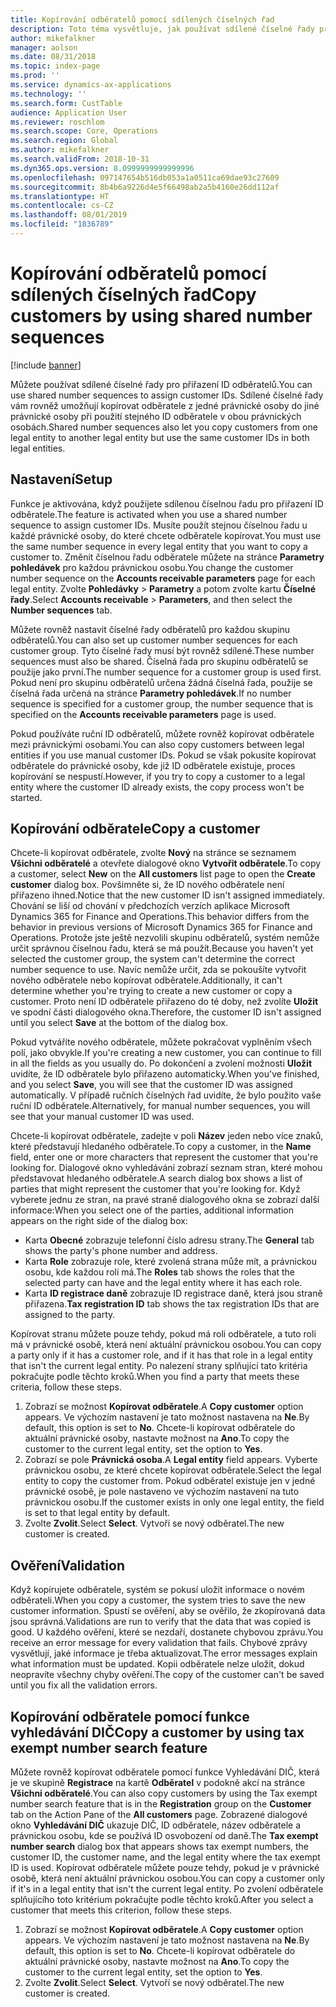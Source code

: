 ```yaml
---
title: Kopírování odběratelů pomocí sdílených číselných řad
description: Toto téma vysvětluje, jak používat sdílené číselné řady pro kopírování odběratele do jiné právnické osoby při zachování stejného ID odběratele.
author: mikefalkner
manager: aolson
ms.date: 08/31/2018
ms.topic: index-page
ms.prod: ''
ms.service: dynamics-ax-applications
ms.technology: ''
ms.search.form: CustTable
audience: Application User
ms.reviewer: roschlom
ms.search.scope: Core, Operations
ms.search.region: Global
ms.author: mikefalkner
ms.search.validFrom: 2018-10-31
ms.dyn365.ops.version: 8.0999999999999996
ms.openlocfilehash: 097147654b516db053a1a0511ca69dae93c27609
ms.sourcegitcommit: 8b4b6a9226d4e5f66498ab2a5b4160e26dd112af
ms.translationtype: HT
ms.contentlocale: cs-CZ
ms.lasthandoff: 08/01/2019
ms.locfileid: "1836789"
---
```

# <a name="copy-customers-by-using-shared-number-sequences"></a><span data-ttu-id="384ee-103">Kopírování odběratelů pomocí sdílených číselných řad</span><span class="sxs-lookup"><span data-stu-id="384ee-103">Copy customers by using shared number sequences</span></span>

[!include [banner](../includes/banner.md)]

<span data-ttu-id="384ee-104">Můžete používat sdílené číselné řady pro přiřazení ID odběratelů.</span><span class="sxs-lookup"><span data-stu-id="384ee-104">You can use shared number sequences to assign customer IDs.</span></span> <span data-ttu-id="384ee-105">Sdílené číselné řady vám rovněž umožňují kopírovat odběratele z jedné právnické osoby do jiné právnické osoby při použití stejného ID odběratele v obou právnických osobách.</span><span class="sxs-lookup"><span data-stu-id="384ee-105">Shared number sequences also let you copy customers from one legal entity to another legal entity but use the same customer IDs in both legal entities.</span></span>

## <a name="setup"></a><span data-ttu-id="384ee-106">Nastavení</span><span class="sxs-lookup"><span data-stu-id="384ee-106">Setup</span></span>

<span data-ttu-id="384ee-107">Funkce je aktivována, když použijete sdílenou číselnou řadu pro přiřazení ID odběratele.</span><span class="sxs-lookup"><span data-stu-id="384ee-107">The feature is activated when you use a shared number sequence to assign customer IDs.</span></span> <span data-ttu-id="384ee-108">Musíte použít stejnou číselnou řadu u každé právnické osoby, do které chcete odběratele kopírovat.</span><span class="sxs-lookup"><span data-stu-id="384ee-108">You must use the same number sequence in every legal entity that you want to copy a customer to.</span></span> <span data-ttu-id="384ee-109">Změnit číselnou řadu odběratele můžete na stránce **Parametry pohledávek** pro každou právnickou osobu.</span><span class="sxs-lookup"><span data-stu-id="384ee-109">You change the customer number sequence on the **Accounts receivable parameters** page for each legal entity.</span></span> <span data-ttu-id="384ee-110">Zvolte **Pohledávky** \> **Parametry** a potom zvolte kartu **Číselné řady**.</span><span class="sxs-lookup"><span data-stu-id="384ee-110">Select **Accounts receivable** \> **Parameters**, and then select the **Number sequences** tab.</span></span>

<span data-ttu-id="384ee-111">Můžete rovněž nastavit číselné řady odběratelů pro každou skupinu odběratelů.</span><span class="sxs-lookup"><span data-stu-id="384ee-111">You can also set up customer number sequences for each customer group.</span></span> <span data-ttu-id="384ee-112">Tyto číselné řady musí být rovněž sdílené.</span><span class="sxs-lookup"><span data-stu-id="384ee-112">These number sequences must also be shared.</span></span> <span data-ttu-id="384ee-113">Číselná řada pro skupinu odběratelů se použije jako první.</span><span class="sxs-lookup"><span data-stu-id="384ee-113">The number sequence for a customer group is used first.</span></span> <span data-ttu-id="384ee-114">Pokud není pro skupinu odběratelů určena žádná číselná řada, použije se číselná řada určená na stránce **Parametry pohledávek**.</span><span class="sxs-lookup"><span data-stu-id="384ee-114">If no number sequence is specified for a customer group, the number sequence that is specified on the **Accounts receivable parameters** page is used.</span></span>

<span data-ttu-id="384ee-115">Pokud používáte ruční ID odběratelů, můžete rovněž kopírovat odběratele mezi právnickými osobami.</span><span class="sxs-lookup"><span data-stu-id="384ee-115">You can also copy customers between legal entities if you use manual customer IDs.</span></span> <span data-ttu-id="384ee-116">Pokud se však pokusíte kopírovat odběratele do právnické osoby, kde již ID odběratele existuje, proces kopírování se nespustí.</span><span class="sxs-lookup"><span data-stu-id="384ee-116">However, if you try to copy a customer to a legal entity where the customer ID already exists, the copy process won't be started.</span></span>

## <a name="copy-a-customer"></a><span data-ttu-id="384ee-117">Kopírování odběratele</span><span class="sxs-lookup"><span data-stu-id="384ee-117">Copy a customer</span></span>

<span data-ttu-id="384ee-118">Chcete-li kopírovat odběratele, zvolte **Nový** na stránce se seznamem **Všichni odběratelé** a otevřete dialogové okno **Vytvořit odběratele**.</span><span class="sxs-lookup"><span data-stu-id="384ee-118">To copy a customer, select **New** on the **All customers** list page to open the **Create customer** dialog box.</span></span> <span data-ttu-id="384ee-119">Povšimněte si, že ID nového odběratele není přiřazeno ihned.</span><span class="sxs-lookup"><span data-stu-id="384ee-119">Notice that the new customer ID isn't assigned immediately.</span></span> <span data-ttu-id="384ee-120">Chování se liší od chování v předchozích verzích aplikace Microsoft Dynamics 365 for Finance and Operations.</span><span class="sxs-lookup"><span data-stu-id="384ee-120">This behavior differs from the behavior in previous versions of Microsoft Dynamics 365 for Finance and Operations.</span></span> <span data-ttu-id="384ee-121">Protože jste ještě nezvolili skupinu odběratelů, systém nemůže určit správnou číselnou řadu, která se má použít.</span><span class="sxs-lookup"><span data-stu-id="384ee-121">Because you haven't yet selected the customer group, the system can't determine the correct number sequence to use.</span></span> <span data-ttu-id="384ee-122">Navíc nemůže určit, zda se pokoušíte vytvořit nového odběratele nebo kopírovat odběratele.</span><span class="sxs-lookup"><span data-stu-id="384ee-122">Additionally, it can't determine whether you're trying to create a new customer or copy a customer.</span></span> <span data-ttu-id="384ee-123">Proto není ID odběratele přiřazeno do té doby, než zvolíte **Uložit** ve spodní části dialogového okna.</span><span class="sxs-lookup"><span data-stu-id="384ee-123">Therefore, the customer ID isn't assigned until you select **Save** at the bottom of the dialog box.</span></span>

<span data-ttu-id="384ee-124">Pokud vytváříte nového odběratele, můžete pokračovat vyplněním všech polí, jako obvykle.</span><span class="sxs-lookup"><span data-stu-id="384ee-124">If you're creating a new customer, you can continue to fill in all the fields as you usually do.</span></span> <span data-ttu-id="384ee-125">Po dokončení a zvolení možnosti **Uložit** uvidíte, že ID odběratele bylo přiřazeno automaticky.</span><span class="sxs-lookup"><span data-stu-id="384ee-125">When you've finished, and you select **Save**, you will see that the customer ID was assigned automatically.</span></span> <span data-ttu-id="384ee-126">V případě ručních číselných řad uvidíte, že bylo použito vaše ruční ID odběratele.</span><span class="sxs-lookup"><span data-stu-id="384ee-126">Alternatively, for manual number sequences, you will see that your manual customer ID was used.</span></span>

<span data-ttu-id="384ee-127">Chcete-li kopírovat odběratele, zadejte v poli **Název** jeden nebo více znaků, které představují hledaného odběratele.</span><span class="sxs-lookup"><span data-stu-id="384ee-127">To copy a customer, in the **Name** field, enter one or more characters that represent the customer that you're looking for.</span></span> <span data-ttu-id="384ee-128">Dialogové okno vyhledávání zobrazí seznam stran, které mohou představovat hledaného odběratele.</span><span class="sxs-lookup"><span data-stu-id="384ee-128">A search dialog box shows a list of parties that might represent the customer that you're looking for.</span></span> <span data-ttu-id="384ee-129">Když vyberete jednu ze stran, na pravé straně dialogového okna se zobrazí další informace:</span><span class="sxs-lookup"><span data-stu-id="384ee-129">When you select one of the parties, additional information appears on the right side of the dialog box:</span></span>

- <span data-ttu-id="384ee-130">Karta **Obecné** zobrazuje telefonní číslo adresu strany.</span><span class="sxs-lookup"><span data-stu-id="384ee-130">The **General** tab shows the party's phone number and address.</span></span>
- <span data-ttu-id="384ee-131">Karta **Role** zobrazuje role, které zvolená strana může mít, a právnickou osobu, kde každou roli má.</span><span class="sxs-lookup"><span data-stu-id="384ee-131">The **Roles** tab shows the roles that the selected party can have and the legal entity where it has each role.</span></span>
- <span data-ttu-id="384ee-132">Karta **ID registrace daně** zobrazuje ID registrace daně, která jsou straně přiřazena.</span><span class="sxs-lookup"><span data-stu-id="384ee-132">**Tax registration ID** tab shows the tax registration IDs that are assigned to the party.</span></span>

<span data-ttu-id="384ee-133">Kopírovat stranu můžete pouze tehdy, pokud má roli odběratele, a tuto roli má v právnické osobě, která není aktuální právnickou osobou.</span><span class="sxs-lookup"><span data-stu-id="384ee-133">You can copy a party only if it has a customer role, and if it has that role in a legal entity that isn't the current legal entity.</span></span> <span data-ttu-id="384ee-134">Po nalezení strany splňující tato kritéria pokračujte podle těchto kroků.</span><span class="sxs-lookup"><span data-stu-id="384ee-134">When you find a party that meets these criteria, follow these steps.</span></span>

1. <span data-ttu-id="384ee-135">Zobrazí se možnost **Kopírovat odběratele**.</span><span class="sxs-lookup"><span data-stu-id="384ee-135">A **Copy customer** option appears.</span></span> <span data-ttu-id="384ee-136">Ve výchozím nastavení je tato možnost nastavena na **Ne**.</span><span class="sxs-lookup"><span data-stu-id="384ee-136">By default, this option is set to **No**.</span></span> <span data-ttu-id="384ee-137">Chcete-li kopírovat odběratele do aktuální právnické osoby, nastavte možnost na **Ano**.</span><span class="sxs-lookup"><span data-stu-id="384ee-137">To copy the customer to the current legal entity, set the option to **Yes**.</span></span> 
2. <span data-ttu-id="384ee-138">Zobrazí se pole **Právnická osoba**.</span><span class="sxs-lookup"><span data-stu-id="384ee-138">A **Legal entity** field appears.</span></span> <span data-ttu-id="384ee-139">Vyberte právnickou osobu, ze které chcete kopírovat odběratele.</span><span class="sxs-lookup"><span data-stu-id="384ee-139">Select the legal entity to copy the customer from.</span></span> <span data-ttu-id="384ee-140">Pokud odběratel existuje jen v jedné právnické osobě, je pole nastaveno ve výchozím nastavení na tuto právnickou osobu.</span><span class="sxs-lookup"><span data-stu-id="384ee-140">If the customer exists in only one legal entity, the field is set to that legal entity by default.</span></span>
3. <span data-ttu-id="384ee-141">Zvolte **Zvolit**.</span><span class="sxs-lookup"><span data-stu-id="384ee-141">Select **Select**.</span></span> <span data-ttu-id="384ee-142">Vytvoří se nový odběratel.</span><span class="sxs-lookup"><span data-stu-id="384ee-142">The new customer is created.</span></span>

## <a name="validation"></a><span data-ttu-id="384ee-143">Ověření</span><span class="sxs-lookup"><span data-stu-id="384ee-143">Validation</span></span>

<span data-ttu-id="384ee-144">Když kopírujete odběratele, systém se pokusí uložit informace o novém odběrateli.</span><span class="sxs-lookup"><span data-stu-id="384ee-144">When you copy a customer, the system tries to save the new customer information.</span></span> <span data-ttu-id="384ee-145">Spustí se ověření, aby se ověřilo, že zkopírovaná data jsou správná.</span><span class="sxs-lookup"><span data-stu-id="384ee-145">Validations are run to verify that the data that was copied is good.</span></span> <span data-ttu-id="384ee-146">U každého ověření, které se nezdaří, dostanete chybovou zprávu.</span><span class="sxs-lookup"><span data-stu-id="384ee-146">You receive an error message for every validation that fails.</span></span> <span data-ttu-id="384ee-147">Chybové zprávy vysvětlují, jaké informace je třeba aktualizovat.</span><span class="sxs-lookup"><span data-stu-id="384ee-147">The error messages explain what information must be updated.</span></span> <span data-ttu-id="384ee-148">Kopii odběratele nelze uložit, dokud neopravíte všechny chyby ověření.</span><span class="sxs-lookup"><span data-stu-id="384ee-148">The copy of the customer can't be saved until you fix all the validation errors.</span></span>

## <a name="copy-a-customer-by-using-tax-exempt-number-search-feature"></a><span data-ttu-id="384ee-149">Kopírování odběratele pomocí funkce vyhledávání DIČ</span><span class="sxs-lookup"><span data-stu-id="384ee-149">Copy a customer by using tax exempt number search feature</span></span>

<span data-ttu-id="384ee-150">Můžete rovněž kopírovat odběratele pomocí funkce Vyhledávání DIČ, která je ve skupině **Registrace** na kartě **Odběratel** v podokně akcí na stránce **Všichni odběratelé**.</span><span class="sxs-lookup"><span data-stu-id="384ee-150">You can also copy customers by using the Tax exempt number search feature that is in the **Registration** group on the **Customer** tab on the Action Pane of the **All customers** page.</span></span> <span data-ttu-id="384ee-151">Zobrazené dialogové okno **Vyhledávání DIČ** ukazuje DIČ, ID odběratele, název odběratele a právnickou osobu, kde se používá ID osvobození od daně.</span><span class="sxs-lookup"><span data-stu-id="384ee-151">The **Tax exempt number search** dialog box that appears shows tax exempt numbers, the customer ID, the customer name, and the legal entity where the tax exempt ID is used.</span></span> <span data-ttu-id="384ee-152">Kopírovat odběratele můžete pouze tehdy, pokud je v právnické osobě, která není aktuální právnickou osobou.</span><span class="sxs-lookup"><span data-stu-id="384ee-152">You can copy a customer only if it's in a legal entity that isn't the current legal entity.</span></span> <span data-ttu-id="384ee-153">Po zvolení odběratele splňujícího toto kritérium pokračujte podle těchto kroků.</span><span class="sxs-lookup"><span data-stu-id="384ee-153">After you select a customer that meets this criterion, follow these steps.</span></span>

1. <span data-ttu-id="384ee-154">Zobrazí se možnost **Kopírovat odběratele**.</span><span class="sxs-lookup"><span data-stu-id="384ee-154">A **Copy customer** option appears.</span></span> <span data-ttu-id="384ee-155">Ve výchozím nastavení je tato možnost nastavena na **Ne**.</span><span class="sxs-lookup"><span data-stu-id="384ee-155">By default, this option is set to **No**.</span></span> <span data-ttu-id="384ee-156">Chcete-li kopírovat odběratele do aktuální právnické osoby, nastavte možnost na **Ano**.</span><span class="sxs-lookup"><span data-stu-id="384ee-156">To copy the customer to the current legal entity, set the option to **Yes**.</span></span> 
2. <span data-ttu-id="384ee-157">Zvolte **Zvolit**.</span><span class="sxs-lookup"><span data-stu-id="384ee-157">Select **Select**.</span></span> <span data-ttu-id="384ee-158">Vytvoří se nový odběratel.</span><span class="sxs-lookup"><span data-stu-id="384ee-158">The new customer is created.</span></span>
